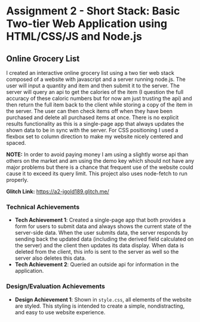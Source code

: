# Assignment 2 - Short Stack: Basic Two-tier Web Application using HTML/CSS/JS and Node.js  

## Online Grocery List

I created an interactive online grocery list using a two tier web stack composed of a website with javascript and a server running node.js. The user will input a quantity and item and then submit it to the server. The server will query an api to get the calories of the item (I question the full accuracy of these caloric numbers but for now am just trusting the api) and then return the full item back to the client while storing a copy of the item in the server. The user can then check items off when they have been purchased and delete all purchased items at once. There is no explicit results functionality as this is a single-page app that always updates the shown data to be in sync with the server. For CSS positioning I used a flexbox set to column direction to make my website nicely centered and spaced.  

**NOTE:** In order to avoid paying money I am using a slightly worse api than others on the market and am using the demo key which should not have any major problems but there is a chance that frequent use of the website could cause it to exceed its query limit. This project also uses node-fetch to run properly.  

**Glitch Link:** https://a2-jgold189.glitch.me/

### Technical Achievements

- **Tech Achievement 1**: Created a single-page app that both provides a form for users to submit data and always shows the current state of the server-side data. When the user submits data, the server responds by sending back the updated data (including the derived field calculated on the server) and the client then updates its data display. When data is deleted from the client, this info is sent to the server as well so the server also deletes this data.
- **Tech Achievement 2**: Queried an outside api for information in the application.

### Design/Evaluation Achievements

- **Design Achievement 1**: Shown in `style.css`, all elements of the website are styled. This styling is intended to create a simple, nondistracting, and easy to use website experience.